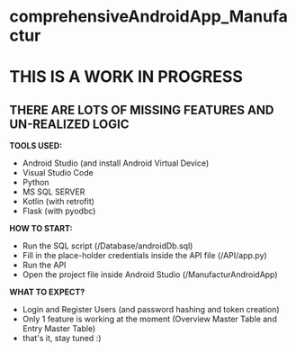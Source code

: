 # comprehensiveAndroidApp_Manufactur

# THIS IS A WORK IN PROGRESS
## THERE ARE LOTS OF MISSING FEATURES AND UN-REALIZED LOGIC

**TOOLS USED:**
- Android Studio (and install Android Virtual Device)
- Visual Studio Code
- Python
- MS SQL SERVER
- Kotlin (with retrofit)
- Flask (with pyodbc)

**HOW TO START:**
- Run the SQL script (/Database/androidDb.sql)
- Fill in the place-holder credentials inside the API file (/API/app.py)
- Run the API
- Open the project file inside Android Studio (/ManufacturAndroidApp)

**WHAT TO EXPECT?**
- Login and Register Users (and password hashing and token creation)
- Only 1 feature is working at the moment (Overview Master Table and Entry Master Table)
- that's it, stay tuned :)
